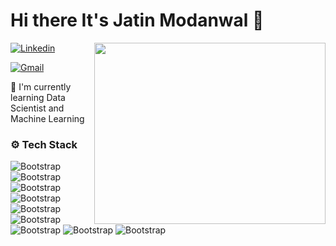 # Hi there It's Jatin Modanwal 👋

<img align="right" width="370" height="290" src="https://camo.githubusercontent.com/7de37139d0b4c1ce40865e799b446c0e963a3dd8fb68d239707237c40604fa3d/68747470733a2f2f63646e2e6472696262626c652e636f6d2f75736572732f3733303730332f73637265656e73686f74732f363538313234332f6176656e746f2e676966">

[![Linkedin](https://img.shields.io/badge/-LinkedIn-blue?style=flat&logo=Linkedin&logoColor=white)](https://www.linkedin.com/in/jatin-modanwal-311252264/)

[![Gmail](https://img.shields.io/badge/-Gmail-c14438?style=flat&logo=Gmail&logoColor=white)](mailto:jatinmodanwal2703@gmail.com)

 🌱 I'm currently learning Data Scientist and Machine Learning

### ⚙️ Tech Stack

![Bootstrap](https://img.shields.io/badge/-Python-05122A?style=flat-square&logo=Python&color=353535) ![Bootstrap](https://img.shields.io/badge/-MySQL-05122A?style=flat-square&logo=MySQL&color=353535) ![Bootstrap](https://img.shields.io/badge/-Power%20Bi-05122A?style=flat-square&logo=Power-Bi&color=353535) ![Bootstrap](https://img.shields.io/badge/-Tableau-05122A?style=flat-square&logo=Tableau&color=353535) ![Bootstrap](https://img.shields.io/badge/-Pandas-05122A?style=flat-square&logo=Pandas&color=353535) ![Bootstrap](https://img.shields.io/badge/-Numpy-05122A?style=flat-square&logo=Numpy&color=353535) ![Bootstrap](https://img.shields.io/badge/-Matplotlib-05122A?style=flat-square&logo=Matplotlib&color=353535) ![Bootstrap](https://img.shields.io/badge/-Seaborn-05122A?style=flat-square&logo=Seaborn&color=353535) ![Bootstrap](https://img.shields.io/badge/-Microsoft%20Excel-05122A?style=flat-square&logo=Microsoft-Excel&color=353535)

